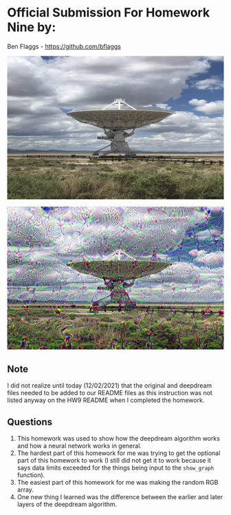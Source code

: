 # Official Submission For Homework Nine by:
Ben Flaggs - https://github.com/bflaggs <br />

![original](https://github.com/bflaggs/DSPS_BFlaggs/blob/main/HW9/VLA_original.jpg "Original VLA Image")

![deepdream](https://github.com/bflaggs/DSPS_BFlaggs/blob/main/HW9/VLA_deepdream_layer_mixed5a.jpg "Deepdream VLA Image")

## Note
I did not realize until today (12/02/2021) that the original and deepdream files needed to be added to our README files as this instruction was not listed anyway on the HW9 README when I completed the homework.

## Questions
1. This homework was used to show how the deepdream algorithm works and how a neural network works in general.
2. The hardest part of this homework for me was trying to get the optional part of this homework to work (I still did not get it to work because it says data limits exceeded for the things being input to the `show_graph` function).
3. The easiest part of this homework for me was making the random RGB array.
4. One new thing I learned was the difference between the earlier and later layers of the deepdream algorithm.
